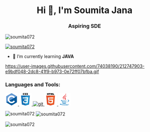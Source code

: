 <h1 align="center">Hi 👋, I'm Soumita Jana</h1>
<h3 align="center">Aspiring SDE</h3>

<p align="left"> <img src="https://komarev.com/ghpvc/?username=soumita072&label=Profile%20views&color=0e75b6&style=flat" alt="soumita072" /> </p>

<p align="left"> <a href="https://github.com/ryo-ma/github-profile-trophy"><img src="https://github-profile-trophy.vercel.app/?username=soumita072" alt="soumita072" /></a> </p>

- 🌱 I’m currently learning **JAVA**

https://user-images.githubusercontent.com/74038190/212747903-e9bdf048-2dc8-41f9-b973-0e72ff07bfba.gif
<p align="left">
</p>

<h3 align="left">Languages and Tools:</h3>
<p align="left"> <a href="https://www.cprogramming.com/" target="_blank" rel="noreferrer"> <img src="https://raw.githubusercontent.com/devicons/devicon/master/icons/c/c-original.svg" alt="c" width="40" height="40"/> </a> <a href="https://www.w3schools.com/css/" target="_blank" rel="noreferrer"> <img src="https://raw.githubusercontent.com/devicons/devicon/master/icons/css3/css3-original-wordmark.svg" alt="css3" width="40" height="40"/> </a> <a href="https://git-scm.com/" target="_blank" rel="noreferrer"> <img src="https://www.vectorlogo.zone/logos/git-scm/git-scm-icon.svg" alt="git" width="40" height="40"/> </a> <a href="https://www.w3.org/html/" target="_blank" rel="noreferrer"> <img src="https://raw.githubusercontent.com/devicons/devicon/master/icons/html5/html5-original-wordmark.svg" alt="html5" width="40" height="40"/> </a> <a href="https://www.java.com" target="_blank" rel="noreferrer"> <img src="https://raw.githubusercontent.com/devicons/devicon/master/icons/java/java-original.svg" alt="java" width="40" height="40"/> </a> </p>

<p><img align="left" src="https://github-readme-stats.vercel.app/api/top-langs?username=soumita072&show_icons=true&locale=en&layout=compact" alt="soumita072" /></p>

<p>&nbsp;<img align="center" src="https://github-readme-stats.vercel.app/api?username=soumita072&show_icons=true&locale=en" alt="soumita072" /></p>

<p><img align="center" src="https://github-readme-streak-stats.herokuapp.com/?user=soumita072&" alt="soumita072" /></p>

